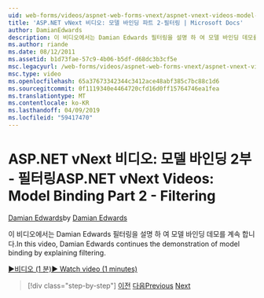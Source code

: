 ```yaml
---
uid: web-forms/videos/aspnet-web-forms-vnext/aspnet-vnext-videos-model-binding-part-2-filtering
title: 'ASP.NET vNext 비디오: 모델 바인딩 파트 2-필터링 | Microsoft Docs'
author: DamianEdwards
description: 이 비디오에서는 Damian Edwards 필터링을 설명 하 여 모델 바인딩 데모를 계속 합니다.
ms.author: riande
ms.date: 08/12/2011
ms.assetid: b1d73fae-57c9-4b06-b5df-d68dc3b3cf5e
msc.legacyurl: /web-forms/videos/aspnet-web-forms-vnext/aspnet-vnext-videos-model-binding-part-2-filtering
msc.type: video
ms.openlocfilehash: 65a37673342344c3412ace48abf385c7bc88c1d6
ms.sourcegitcommit: 0f1119340e4464720cfd16d0ff15764746ea1fea
ms.translationtype: MT
ms.contentlocale: ko-KR
ms.lasthandoff: 04/09/2019
ms.locfileid: "59417470"
---
```

# <a name="aspnet-vnext-videos-model-binding-part-2---filtering"></a><span data-ttu-id="53182-103">ASP.NET vNext 비디오: 모델 바인딩 2부 - 필터링</span><span class="sxs-lookup"><span data-stu-id="53182-103">ASP.NET vNext Videos: Model Binding Part 2 - Filtering</span></span>

<span data-ttu-id="53182-104">[Damian Edwards](https://github.com/DamianEdwards)</span><span class="sxs-lookup"><span data-stu-id="53182-104">by [Damian Edwards](https://github.com/DamianEdwards)</span></span>

<span data-ttu-id="53182-105">이 비디오에서는 Damian Edwards 필터링을 설명 하 여 모델 바인딩 데모를 계속 합니다.</span><span class="sxs-lookup"><span data-stu-id="53182-105">In this video, Damian Edwards continues the demonstration of model binding by explaining filtering.</span></span>

[<span data-ttu-id="53182-106">&#9654;비디오 (1 분)</span><span class="sxs-lookup"><span data-stu-id="53182-106">&#9654; Watch video (1 minutes)</span></span>](https://channel9.msdn.com/Blogs/ASP-NET-Site-Videos/aspnet-vnext-videos-model-binding-part-2-filtering)

> [!div class="step-by-step"]
> <span data-ttu-id="53182-107">[이전](aspnet-vnext-videos-model-binding-part-1-selecting-data.md)
> [다음](aspnet-vnext-videos-model-binding-part-3-updating.md)</span><span class="sxs-lookup"><span data-stu-id="53182-107">[Previous](aspnet-vnext-videos-model-binding-part-1-selecting-data.md)
[Next](aspnet-vnext-videos-model-binding-part-3-updating.md)</span></span>
